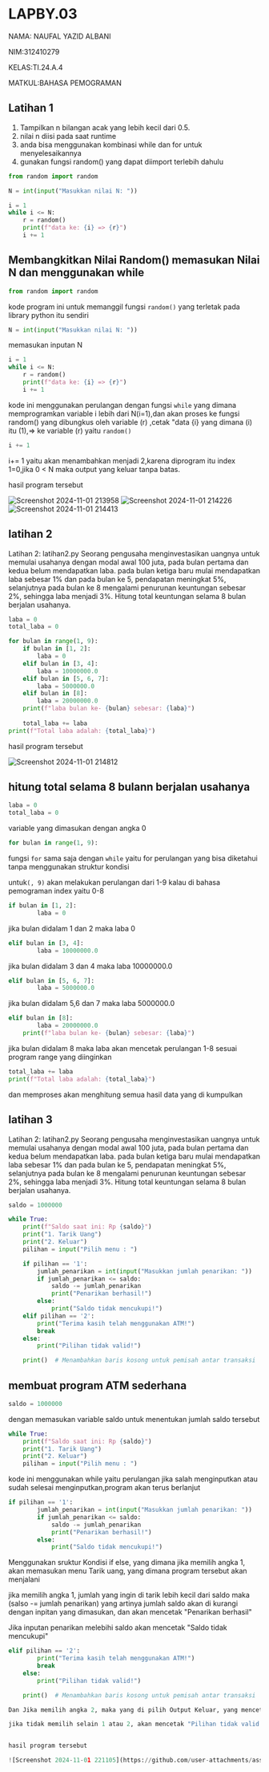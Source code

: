 # LAPBY.03

NAMA: NAUFAL YAZID ALBANI 

NIM:312410279

KELAS:TI.24.A.4

MATKUL:BAHASA PEMOGRAMAN 

## Latihan 1

1. Tampilkan n bilangan acak yang lebih kecil dari 0.5.
2. nilai n diisi pada saat runtime
3. anda bisa menggunakan kombinasi while dan for untuk menyelesaikannya
4. gunakan fungsi random() yang dapat diimport terlebih dahulu

```python
from random import random

N = int(input("Masukkan nilai N: "))

i = 1
while i <= N:
    r = random()
    print(f"data ke: {i} => {r}")
    i += 1
````
## Membangkitkan Nilai Random() memasukan Nilai N dan menggunakan while 

```python
from random import random
````
kode program ini untuk memanggil fungsi `random()` yang terletak pada library python itu sendiri 

```python
N = int(input("Masukkan nilai N: "))
````
memasukan inputan N 

```python
i = 1
while i <= N:
    r = random()
    print(f"data ke: {i} => {r}")
    i += 1
````
kode ini menggunakan perulangan dengan fungsi `while` yang dimana memprogramkan variable i lebih dari N(i=1),dan akan proses ke fungsi random() yang dibungkus oleh variable (r) ,cetak "data {i} yang dimana (i) itu (1),=> ke variable (r) yaitu `random()`

```python
i += 1
````
i+= 1 yaitu akan menambahkan menjadi 2,karena diprogram itu index 1=0,jika 0 < N maka output yang keluar tanpa batas.

hasil program tersebut

![Screenshot 2024-11-01 213958](https://github.com/user-attachments/assets/d687af3a-cf59-4dc3-b65a-899b354c549e)
![Screenshot 2024-11-01 214226](https://github.com/user-attachments/assets/ca431fd5-d0fc-47e6-882c-69ad4e8be924)
![Screenshot 2024-11-01 214413](https://github.com/user-attachments/assets/cee16f20-ee3e-44a1-b159-d932940fec0c)

## latihan 2

Latihan 2: latihan2.py
Seorang pengusaha menginvestasikan uangnya untuk memulai usahanya dengan modal
awal 100 juta, pada bulan pertama dan kedua belum mendapatkan laba. pada bulan ketiga
baru mulai mendapatkan laba sebesar 1% dan pada bulan ke 5, pendapatan meningkat 5%,
selanjutnya pada bulan ke 8 mengalami penurunan keuntungan sebesar 2%, sehingga laba
menjadi 3%. Hitung total keuntungan selama 8 bulan berjalan usahanya.

```python
laba = 0
total_laba = 0

for bulan in range(1, 9):
    if bulan in [1, 2]:
        laba = 0
    elif bulan in [3, 4]:
        laba = 10000000.0
    elif bulan in [5, 6, 7]:
        laba = 5000000.0
    elif bulan in [8]:
        laba = 20000000.0
    print(f"laba bulan ke- {bulan} sebesar: {laba}")
    
    total_laba += laba
print(f"Total laba adalah: {total_laba}")

````
hasil program tersebut

![Screenshot 2024-11-01 214812](https://github.com/user-attachments/assets/74593595-8bd7-4b7b-aa54-cb07e0029068)

## hitung total selama 8 bulann berjalan usahanya

```python
laba = 0
total_laba = 0

````
variable yang dimasukan dengan angka 0

```python
for bulan in range(1, 9):
````
fungsi `for` sama saja dengan `while` yaitu for perulangan yang bisa diketahui tanpa menggunakan struktur kondisi 

untuk`(, 9)` akan melakukan perulangan dari 1-9 kalau di bahasa pemograman index yaitu 0-8

```python
if bulan in [1, 2]:
        laba = 0
````
jika bulan didalam 1 dan 2 maka laba 0

```python
elif bulan in [3, 4]:
        laba = 10000000.0
````
jika bulan didalam 3 dan 4 maka laba 10000000.0

```python
elif bulan in [5, 6, 7]:
        laba = 5000000.0
````
jika bulan didalam 5,6 dan 7 maka laba 5000000.0

```python
elif bulan in [8]:
        laba = 20000000.0
    print(f"laba bulan ke- {bulan} sebesar: {laba}")

````
jika bulan didalam 8 maka laba akan mencetak perulangan 1-8 sesuai program range yang diinginkan 

```python
total_laba += laba
print(f"Total laba adalah: {total_laba}")

````
dan memproses akan menghitung semua hasil data yang di kumpulkan

## latihan 3

Latihan 2: latihan2.py
Seorang pengusaha menginvestasikan uangnya untuk memulai usahanya dengan modal
awal 100 juta, pada bulan pertama dan kedua belum mendapatkan laba. pada bulan ketiga
baru mulai mendapatkan laba sebesar 1% dan pada bulan ke 5, pendapatan meningkat 5%,
selanjutnya pada bulan ke 8 mengalami penurunan keuntungan sebesar 2%, sehingga laba
menjadi 3%. Hitung total keuntungan selama 8 bulan berjalan usahanya.

```python
saldo = 1000000

while True:
    print(f"Saldo saat ini: Rp {saldo}")
    print("1. Tarik Uang")
    print("2. Keluar")
    pilihan = input("Pilih menu : ")

    if pilihan == '1':
        jumlah_penarikan = int(input("Masukkan jumlah penarikan: "))
        if jumlah_penarikan <= saldo:
            saldo -= jumlah_penarikan
            print("Penarikan berhasil!")
        else:
            print("Saldo tidak mencukupi!")
    elif pilihan == '2':
        print("Terima kasih telah menggunakan ATM!")
        break
    else:
        print("Pilihan tidak valid!")

    print()  # Menambahkan baris kosong untuk pemisah antar transaksi

````
## membuat program ATM sederhana 

```python
saldo = 1000000

````
dengan memasukan variable saldo untuk menentukan jumlah saldo tersebut 

```python
while True:
    print(f"Saldo saat ini: Rp {saldo}")
    print("1. Tarik Uang")
    print("2. Keluar")
    pilihan = input("Pilih menu : ")

````
kode ini menggunakan while yaitu perulangan jika salah menginputkan atau sudah selesai menginputkan,program akan terus berlanjut

```python
if pilihan == '1':
        jumlah_penarikan = int(input("Masukkan jumlah penarikan: "))
        if jumlah_penarikan <= saldo:
            saldo -= jumlah_penarikan
            print("Penarikan berhasil!")
        else:
            print("Saldo tidak mencukupi!")

````
Menggunakan sruktur Kondisi if else, yang dimana jika memilih angka 1, akan memasukan menu Tarik uang, yang dimana program tersebut akan menjalani

jika memilih angka 1, jumlah yang ingin di tarik lebih kecil dari saldo maka (salso -= jumlah penarikan) yang artinya jumlah saldo akan di kurangi dengan inpitan yang dimasukan, dan akan mencetak "Penarikan berhasil"

Jika inputan penarikan melebihi saldo akan mencetak "Saldo tidak mencukupi"

```python
elif pilihan == '2':
        print("Terima kasih telah menggunakan ATM!")
        break
    else:
        print("Pilihan tidak valid!")

    print()  # Menambahkan baris kosong untuk pemisah antar transaksi

Dan Jika memilih angka 2, maka yang di pilih Output Keluar, yang mencetak "Terima kasih telah menggunakan ATM!", dan akan memproses ke fungsi `break()` yang berfungsi untuk menghentikan Perulangan atau `while` tersebut

jika tidak memilih selain 1 atau 2, akan mencetak "Pilihan tidak valid!", dan fungsi `print()` Untuk Menambahkan baris kosong untuk pemisah antar transaksi


hasil program tersebut

![Screenshot 2024-11-01 221105](https://github.com/user-attachments/assets/51c61b4c-487a-4297-b566-21c13b6e31b0)


